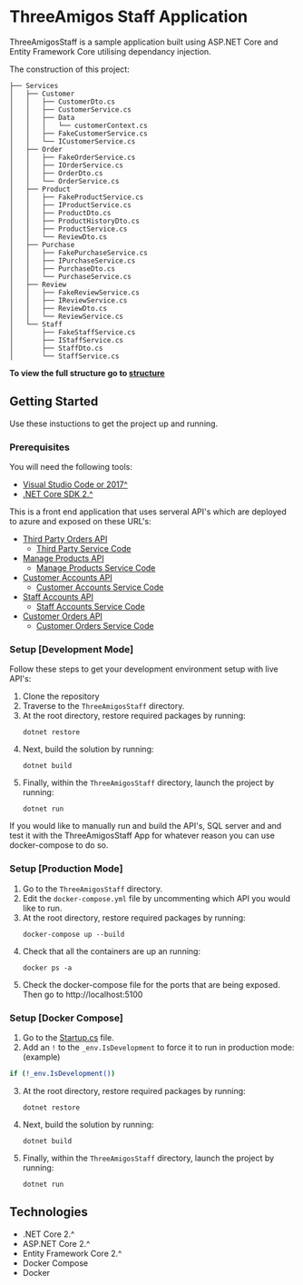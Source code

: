 # ThreeAmigos Staff Application

ThreeAmigosStaff is a sample application built using ASP.NET Core and Entity Framework Core utilising dependancy injection.

The construction of this project:
```
├── Services
│   ├── Customer
│   │   ├── CustomerDto.cs
│   │   ├── CustomerService.cs
│   │   ├── Data
│   │   │   └── customerContext.cs
│   │   ├── FakeCustomerService.cs
│   │   └── ICustomerService.cs
│   ├── Order
│   │   ├── FakeOrderService.cs
│   │   ├── IOrderService.cs
│   │   ├── OrderDto.cs
│   │   └── OrderService.cs
│   ├── Product
│   │   ├── FakeProductService.cs
│   │   ├── IProductService.cs
│   │   ├── ProductDto.cs
│   │   ├── ProductHistoryDto.cs
│   │   ├── ProductService.cs
│   │   └── ReviewDto.cs
│   ├── Purchase
│   │   ├── FakePurchaseService.cs
│   │   ├── IPurchaseService.cs
│   │   ├── PurchaseDto.cs
│   │   └── PurchaseService.cs
│   ├── Review
│   │   ├── FakeReviewService.cs
│   │   ├── IReviewService.cs
│   │   ├── ReviewDto.cs
│   │   └── ReviewService.cs
│   └── Staff
│       ├── FakeStaffService.cs
│       ├── IStaffService.cs
│       ├── StaffDto.cs
│       └── StaffService.cs
```

**To view the full structure go to [structure](./STRUCTURE.md)**

## Getting Started
Use these instuctions to get the project up and running.

### Prerequisites
You will need the following tools:

* [Visual Studio Code or 2017^](https://www.visualstudio.com/downloads/)
* [.NET Core SDK 2.^](https://www.microsoft.com/net/download/dotnet-core/sdk-2.1.300-rc1)

This is a front end application that uses serveral API's which are deployed to azure and exposed on these URL's:

- [Third Party Orders API](https://third-party-orders-api.azurewebsites.net/api/orders)
  - [Third Party Service Code](./ThreeAmigosStaff/ThreeAmigosStaff/Services/Purchase/PurchaseService.cs)
- [Manage Products API](https://manage-products-api.azurewebsites.net/api/products)
  - [Manage Products Service Code](./ThreeAmigosStaff/ThreeAmigosStaff/Services/Product/ProductService.cs)
- [Customer Accounts API](https://customeraccountapi.azurewebsites.net/api/customeraccounts)
  - [Customer Accounts Service Code](./ThreeAmigosStaff/ThreeAmigosStaff/Services/Customer/CustomerService.cs)
- [Staff Accounts API](https://staffaccountapi.azurewebsites.net/api/staffaccounts)
  - [Staff Accounts Service Code](./ThreeAmigosStaff/ThreeAmigosStaff/Services/Staff/StaffService.cs)
- [Customer Orders API](https://customerorderapi.azurewebsites.net/api/ordersservice)
  - [Customer Orders Service Code](./ThreeAmigosStaff/ThreeAmigosStaff/Services/Order/OrderService.cs)

### Setup [Development Mode]
Follow these steps to get your development environment setup with live API's:

  1. Clone the repository
  2. Traverse to the `ThreeAmigosStaff` directory.
  3. At the root directory, restore required packages by running:
     ```
     dotnet restore
     ```
  4. Next, build the solution by running:
     ```
     dotnet build
     ```
  5. Finally, within the `ThreeAmigosStaff` directory, launch the project by running:
     ```
     dotnet run
     ```

If you would like to manually run and build the API's, SQL server and and test it with the ThreeAmigosStaff App for whatever reason you can use docker-compose to do so.

### Setup [Production Mode]
  1. Go to the `ThreeAmigosStaff` directory.
  2. Edit the `docker-compose.yml` file by uncommenting which API you would like to run.
  3. At the root directory, restore required packages by running:
     ```
     docker-compose up --build
     ```
  4. Check that all the containers are up an running:
     ```
     docker ps -a
     ```
  5. Check the docker-compose file for the ports that are being exposed. Then go to http://localhost:5100

### Setup [Docker Compose]
  1. Go to the [Startup.cs](./ThreeAmigosStaff/ThreeAmigosStaff/Startup.cs) file.
  2. Add an `!` to the `_env.IsDevelopment` to force it to run in production mode: (example)
  ```bash
  if (!_env.IsDevelopment())
  ```
  3. At the root directory, restore required packages by running:
     ```
     dotnet restore
     ```
  4. Next, build the solution by running:
     ```
     dotnet build
     ```
  5. Finally, within the `ThreeAmigosStaff` directory, launch the project by running:
     ```
     dotnet run
     ```

## Technologies
* .NET Core 2.^
* ASP.NET Core 2.^
* Entity Framework Core 2.^
* Docker Compose
* Docker
